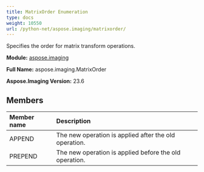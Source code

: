 ```yaml
---
title: MatrixOrder Enumeration
type: docs
weight: 10550
url: /python-net/aspose.imaging/matrixorder/
---
```


Specifies the order for matrix transform operations.

**Module:** [aspose.imaging](/imaging/python-net/aspose.imaging/)

**Full Name:** aspose.imaging.MatrixOrder

**Aspose.Imaging Version:** 23.6

## **Members**
| **Member name** | **Description** |
| :- | :- |
| APPEND | The new operation is applied after the old operation. |
| PREPEND | The new operation is applied before the old operation. |
